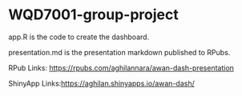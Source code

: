 # WQD7001-group-project


app.R is the code to create the dashboard. 

presentation.md is the presentation markdown published to RPubs. 

RPub Links: https://rpubs.com/aghilannara/awan-dash-presentation

ShinyApp Links:https://aghilan.shinyapps.io/awan-dash/
